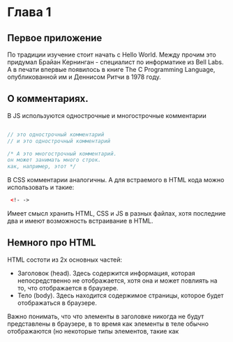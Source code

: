# Глава 1

## Первое приложение

По традиции изучение стоит начать с Hello World.
Между прочим это придумал Брайан Кернинган - специалист по информатике из Bell Labs. А в печати впервые появилось в книге The C Programming Language, опубликованной им и Деннисом Ритчи в 1978 году.

## О комментариях.

В JS используются однострочные и многострочные комментарии

```js

// это однострочный комментарий
// и это однострочный комментарий

/* А это многострочный комментарий.
он может занимать много строк.
как, например, этот */
```
В CSS комментарии аналогичны.
А для встраемого в HTML кода можно использовать и такие:

```html
 <!- ->
```
Имеет смысл хранить HTML, CSS и JS в разных файлах, хотя последние два и имеют возможность встраивание в HTML.

## Немного про HTML

HTML состоти из 2х основных частей:
- Заголовок (head). Здесь содержится информация, которая непосредственно не отображается, хотя она и может повлиять на то, что отображается в браузере. 
- Тело (body). Здесь находится содержимое страницы, которое будет отображаться в браузере. 

Важно понимать, что что элементы в заголовке никогда не будут представлены в браузере, в то время как элементы в теле обычно отображаются (но некоторые типы элементов, такие как <script> не будут видимы, а ещё элементы можно скрывать стилями).



